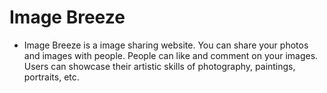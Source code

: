 # Image Breeze


* Image Breeze is a image sharing website. You can share your photos and images with people. People can like and comment on your images. Users can showcase their artistic skills of photography, paintings, portraits, etc.
